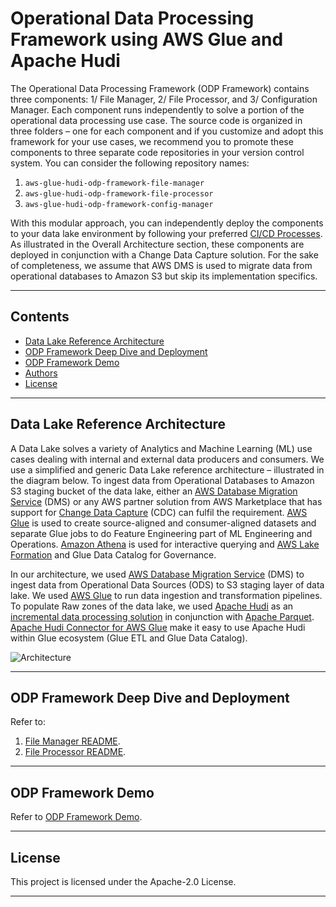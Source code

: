 # Operational Data Processing Framework using AWS Glue and Apache Hudi

The Operational Data Processing Framework (ODP Framework) contains three components: 1/ File Manager, 2/ File Processor, and 3/ Configuration Manager. Each component runs independently to solve a portion of the operational data processing use case. The source code is organized in three folders – one for each component and if you customize and adopt this framework for your use cases, we recommend you to promote these components to three separate code repositories in your version control system. You can consider the following repository names:

1.	`aws-glue-hudi-odp-framework-file-manager`
2.	`aws-glue-hudi-odp-framework-file-processor`
3.	`aws-glue-hudi-odp-framework-config-manager`

With this modular approach, you can independently deploy the components to your data lake environment by following your preferred [CI/CD Processes](https://docs.aws.amazon.com/whitepapers/latest/practicing-continuous-integration-continuous-delivery/what-is-continuous-integration-and-continuous-deliverydeployment.html). As illustrated in the Overall Architecture section, these components are deployed in conjunction with a Change Data Capture solution. For the sake of completeness, we assume that AWS DMS is used to migrate data from operational databases to Amazon S3 but skip its implementation specifics.

---

## Contents

* [Data Lake Reference Architecture](#data-lake-reference-architecture)
* [ODP Framework Deep Dive and Deployment](#odp-framework-deep-dive-and-deployment)
* [ODP Framework Demo](#odp-framework-demo)
* [Authors](#authors)
* [License](#license)

---

## Data Lake Reference Architecture

A Data Lake solves a variety of Analytics and Machine Learning (ML) use cases dealing with internal and external data producers and consumers. We use a simplified and generic Data Lake reference architecture – illustrated in the diagram below. To ingest data from Operational Databases to Amazon S3 staging bucket of the data lake, either an [AWS Database Migration Service](https://aws.amazon.com/dms/) (DMS) or any AWS partner solution from AWS Marketplace that has support for [Change Data Capture](https://en.wikipedia.org/wiki/Change_data_capture) (CDC) can fulfil the requirement. [AWS Glue](https://aws.amazon.com/) is used to create source-aligned and consumer-aligned datasets and separate Glue jobs to do Feature Engineering part of ML Engineering and Operations. [Amazon Athena](https://aws.amazon.com/athena/) is used for interactive querying and [AWS Lake Formation](https://aws.amazon.com/lake-formation/) and Glue Data Catalog for Governance.

In our architecture, we used [AWS Database Migration Service](https://aws.amazon.com/dms/) (DMS) to ingest data from Operational Data Sources (ODS) to S3 staging layer of data lake. We used [AWS Glue](https://aws.amazon.com/) to run data ingestion and transformation pipelines. To populate Raw zones of the data lake, we used [Apache Hudi](https://hudi.apache.org/) as an [incremental data processing solution](https://hudi.apache.org/blog/2021/07/21/streaming-data-lake-platform/) in conjunction with [Apache Parquet](https://parquet.apache.org/). [Apache Hudi Connector for AWS Glue](https://aws.amazon.com/marketplace/pp/prodview-6rofemcq6erku) make it easy to use Apache Hudi within Glue ecosystem (Glue ETL and Glue Data Catalog). 

![Architecture](./diagrams/ODP_Framework_AWS_Glue_and_Apache_Hudi-architecture.png)

---

## ODP Framework Deep Dive and Deployment

Refer to:
1. [File Manager README](./file_manager/README.md).
2. [File Processor README](./file_processor/README.md).

---

## ODP Framework Demo

Refer to [ODP Framework Demo](./demo/README.md).

---

## License

This project is licensed under the Apache-2.0 License.

---
